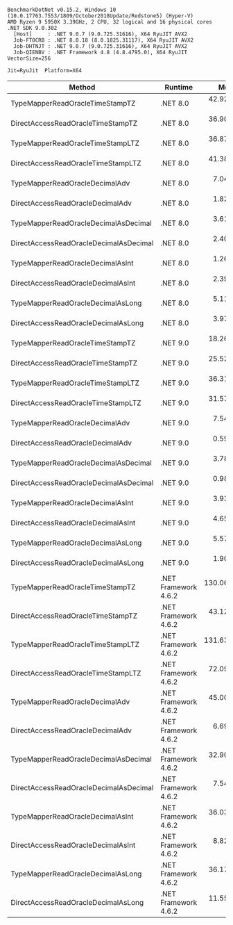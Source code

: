 ```

BenchmarkDotNet v0.15.2, Windows 10 (10.0.17763.7553/1809/October2018Update/Redstone5) (Hyper-V)
AMD Ryzen 9 5950X 3.39GHz, 2 CPU, 32 logical and 16 physical cores
.NET SDK 9.0.302
  [Host]     : .NET 9.0.7 (9.0.725.31616), X64 RyuJIT AVX2
  Job-FTOCRB : .NET 8.0.18 (8.0.1825.31117), X64 RyuJIT AVX2
  Job-DHTNJT : .NET 9.0.7 (9.0.725.31616), X64 RyuJIT AVX2
  Job-QIENBV : .NET Framework 4.8 (4.8.4795.0), X64 RyuJIT VectorSize=256

Jit=RyuJit  Platform=X64  

```
| Method                                 | Runtime              | Mean        | Allocated |
|--------------------------------------- |--------------------- |------------:|----------:|
| TypeMapperReadOracleTimeStampTZ        | .NET 8.0             |  42.9291 ns |         - |
| DirectAccessReadOracleTimeStampTZ      | .NET 8.0             |  36.9057 ns |         - |
| TypeMapperReadOracleTimeStampLTZ       | .NET 8.0             |  36.8703 ns |         - |
| DirectAccessReadOracleTimeStampLTZ     | .NET 8.0             |  41.3802 ns |         - |
| TypeMapperReadOracleDecimalAdv         | .NET 8.0             |   7.0432 ns |         - |
| DirectAccessReadOracleDecimalAdv       | .NET 8.0             |   1.8270 ns |         - |
| TypeMapperReadOracleDecimalAsDecimal   | .NET 8.0             |   3.6178 ns |         - |
| DirectAccessReadOracleDecimalAsDecimal | .NET 8.0             |   2.4005 ns |         - |
| TypeMapperReadOracleDecimalAsInt       | .NET 8.0             |   1.2647 ns |         - |
| DirectAccessReadOracleDecimalAsInt     | .NET 8.0             |   2.3948 ns |         - |
| TypeMapperReadOracleDecimalAsLong      | .NET 8.0             |   5.1176 ns |         - |
| DirectAccessReadOracleDecimalAsLong    | .NET 8.0             |   3.9763 ns |         - |
| TypeMapperReadOracleTimeStampTZ        | .NET 9.0             |  18.2672 ns |         - |
| DirectAccessReadOracleTimeStampTZ      | .NET 9.0             |  25.5293 ns |         - |
| TypeMapperReadOracleTimeStampLTZ       | .NET 9.0             |  36.3168 ns |         - |
| DirectAccessReadOracleTimeStampLTZ     | .NET 9.0             |  31.5782 ns |         - |
| TypeMapperReadOracleDecimalAdv         | .NET 9.0             |   7.5477 ns |         - |
| DirectAccessReadOracleDecimalAdv       | .NET 9.0             |   0.5996 ns |         - |
| TypeMapperReadOracleDecimalAsDecimal   | .NET 9.0             |   3.7856 ns |         - |
| DirectAccessReadOracleDecimalAsDecimal | .NET 9.0             |   0.9867 ns |         - |
| TypeMapperReadOracleDecimalAsInt       | .NET 9.0             |   3.9309 ns |         - |
| DirectAccessReadOracleDecimalAsInt     | .NET 9.0             |   4.6580 ns |         - |
| TypeMapperReadOracleDecimalAsLong      | .NET 9.0             |   5.5702 ns |         - |
| DirectAccessReadOracleDecimalAsLong    | .NET 9.0             |   1.9090 ns |         - |
| TypeMapperReadOracleTimeStampTZ        | .NET Framework 4.6.2 | 130.0656 ns |         - |
| DirectAccessReadOracleTimeStampTZ      | .NET Framework 4.6.2 |  43.1204 ns |         - |
| TypeMapperReadOracleTimeStampLTZ       | .NET Framework 4.6.2 | 131.6394 ns |         - |
| DirectAccessReadOracleTimeStampLTZ     | .NET Framework 4.6.2 |  72.0903 ns |         - |
| TypeMapperReadOracleDecimalAdv         | .NET Framework 4.6.2 |  45.0041 ns |         - |
| DirectAccessReadOracleDecimalAdv       | .NET Framework 4.6.2 |   6.6924 ns |         - |
| TypeMapperReadOracleDecimalAsDecimal   | .NET Framework 4.6.2 |  32.9003 ns |         - |
| DirectAccessReadOracleDecimalAsDecimal | .NET Framework 4.6.2 |   7.5464 ns |         - |
| TypeMapperReadOracleDecimalAsInt       | .NET Framework 4.6.2 |  36.0396 ns |         - |
| DirectAccessReadOracleDecimalAsInt     | .NET Framework 4.6.2 |   8.8257 ns |         - |
| TypeMapperReadOracleDecimalAsLong      | .NET Framework 4.6.2 |  36.1759 ns |         - |
| DirectAccessReadOracleDecimalAsLong    | .NET Framework 4.6.2 |  11.5534 ns |         - |
